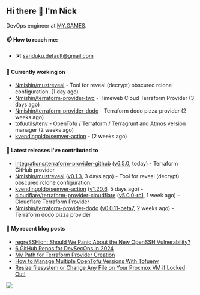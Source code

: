 ## Hi there 👋 I'm Nick

DevOps engineer at [MY.GAMES](https://my.games/).

#### 📫 How to reach me:

- ✉️ sanduku.default@gmail.com

#### 👷 Currently working on


- [Nmishin/mustreveal](https://github.com/Nmishin/mustreveal) - Tool for reveal (decrypt) obscured rclone configuration. (1 day ago)
- [Nmishin/terraform-provider-twc](https://github.com/Nmishin/terraform-provider-twc) - Timeweb Cloud Terraform Provider (3 days ago)
- [Nmishin/terraform-provider-dodo](https://github.com/Nmishin/terraform-provider-dodo) - Terraform dodo pizza provider (2 weeks ago)
- [tofuutils/tenv](https://github.com/tofuutils/tenv) - OpenTofu / Terraform / Terragrunt and Atmos version manager (2 weeks ago)
- [kvendingoldo/semver-action](https://github.com/kvendingoldo/semver-action) -  (2 weeks ago)

#### 🔭 Latest releases I've contributed to

- [integrations/terraform-provider-github](https://github.com/integrations/terraform-provider-github) ([v6.5.0](https://github.com/integrations/terraform-provider-github/releases/tag/v6.5.0), today) - Terraform GitHub provider
- [Nmishin/mustreveal](https://github.com/Nmishin/mustreveal) ([v0.1.3](https://github.com/Nmishin/mustreveal/releases/tag/v0.1.3), 3 days ago) - Tool for reveal (decrypt) obscured rclone configuration.
- [kvendingoldo/semver-action](https://github.com/kvendingoldo/semver-action) ([v1.20.6](https://github.com/kvendingoldo/semver-action/releases/tag/v1.20.6), 5 days ago) - 
- [cloudflare/terraform-provider-cloudflare](https://github.com/cloudflare/terraform-provider-cloudflare) ([v5.0.0-rc1](https://github.com/cloudflare/terraform-provider-cloudflare/releases/tag/v5.0.0-rc1), 1 week ago) - Cloudflare Terraform Provider
- [Nmishin/terraform-provider-dodo](https://github.com/Nmishin/terraform-provider-dodo) ([v0.0.11-beta7](https://github.com/Nmishin/terraform-provider-dodo/releases/tag/v0.0.11-beta7), 2 weeks ago) - Terraform dodo pizza provider

#### 📜 My recent blog posts
- [regreSSHion: Should We Panic About the New OpenSSH Vulnerability?](https://dzone.com/articles/what-is-the-regresshion-vulnerability)
- [6 GitHub Repos for DevSecOps in 2024](https://hackernoon.com/6-github-repos-for-devsecops-in-2024)
- [My Path for Terraform Provider Creation](https://hackernoon.com/my-path-for-terraform-provider-creation)
- [How to Manage Multiple OpenTofu Versions With Tofuenv](https://hackernoon.com/how-to-manage-multiple-opentofu-versions-with-tofuenv)
- [Resize filesystem or Change Any File on Your Proxmox VM if Locked Out!](https://hackernoon.com/resize-filesystem-or-change-any-file-on-your-proxmox-vm-if-locked-out)

![](https://komarev.com/ghpvc/?username=Nmishin&color=green)
